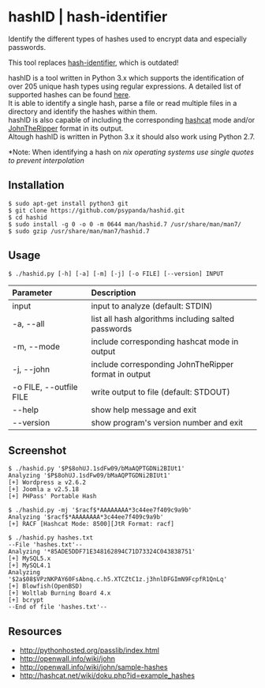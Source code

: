 hashID | hash-identifier
======

Identify the different types of hashes used to encrypt data and especially passwords.

This tool replaces [hash-identifier](http://code.google.com/p/hash-identifier/ "hash-identifier"), which is outdated!
 
hashID is a tool written in Python 3.x which supports the identification of over 205 unique hash types using regular expressions.
A detailed list of supported hashes can be found [here](doc/hashinfo.xlsx).    
It is able to identify a single hash, parse a file or read multiple files in a directory and identify the hashes within them.    
hashID is also capable of including the corresponding [hashcat](https://hashcat.net/oclhashcat/ "hashcat") mode and/or [JohnTheRipper](http://www.openwall.com/john/) format in its output.    
Altough hashID is written in Python 3.x it should also work using Python 2.7. 

*Note: When identifying a hash on *nix operating systems use single quotes to prevent interpolation*

Installation
------
```console
$ sudo apt-get install python3 git
$ git clone https://github.com/psypanda/hashid.git
$ cd hashid
$ sudo install -g 0 -o 0 -m 0644 man/hashid.7 /usr/share/man/man7/
$ sudo gzip /usr/share/man/man7/hashid.7
```

Usage
------
```console
$ ./hashid.py [-h] [-a] [-m] [-j] [-o FILE] [--version] INPUT
```

| Parameter                      | Description                                         |
| :----------------------------- | :-------------------------------------------------- |
| input                          | input to analyze (default: STDIN)                   |
| -a, --all                      | list all hash algorithms including salted passwords |
| -m, --mode                     | include corresponding hashcat mode in output        |
| -j, --john                     | include corresponding JohnTheRipper format in output|
| -o FILE, --outfile FILE        | write output to file (default: STDOUT)              |
| --help                         | show help message and exit                          |
| --version                      | show program's version number and exit              |


Screenshot
------
```console
$ ./hashid.py '$P$8ohUJ.1sdFw09/bMaAQPTGDNi2BIUt1'
Analyzing '$P$8ohUJ.1sdFw09/bMaAQPTGDNi2BIUt1'
[+] Wordpress ≥ v2.6.2
[+] Joomla ≥ v2.5.18
[+] PHPass' Portable Hash

$ ./hashid.py -mj '$racf$*AAAAAAAA*3c44ee7f409c9a9b'
Analyzing '$racf$*AAAAAAAA*3c44ee7f409c9a9b'
[+] RACF [Hashcat Mode: 8500][JtR Format: racf]

$ ./hashid.py hashes.txt
--File 'hashes.txt'--
Analyzing '*85ADE5DDF71E348162894C71D73324C043838751'
[+] MySQL5.x
[+] MySQL4.1
Analyzing '$2a$08$VPzNKPAY60FsAbnq.c.h5.XTCZtC1z.j3hnlDFGImN9FcpfR1QnLq'
[+] Blowfish(OpenBSD)
[+] Woltlab Burning Board 4.x
[+] bcrypt
--End of file 'hashes.txt'--
```

Resources
------
* http://pythonhosted.org/passlib/index.html
* http://openwall.info/wiki/john
* http://openwall.info/wiki/john/sample-hashes
* http://hashcat.net/wiki/doku.php?id=example_hashes
